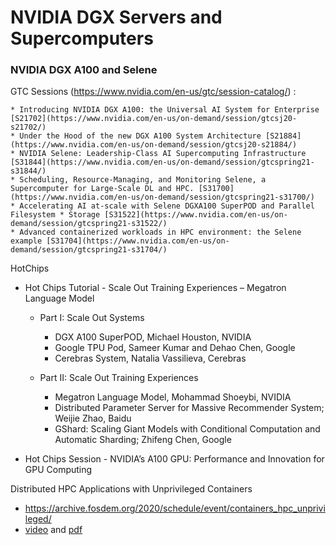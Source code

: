 # NVIDIA DGX Servers and Supercomputers


### NVIDIA DGX A100 and Selene



GTC Sessions (https://www.nvidia.com/en-us/gtc/session-catalog/) :

    * Introducing NVIDIA DGX A100: the Universal AI System for Enterprise [S21702](https://www.nvidia.com/en-us/on-demand/session/gtcsj20-s21702/)
    * Under the Hood of the new DGX A100 System Architecture [S21884](https://www.nvidia.com/en-us/on-demand/session/gtcsj20-s21884/)
    * NVIDIA Selene: Leadership-Class AI Supercomputing Infrastructure [S31844](https://www.nvidia.com/en-us/on-demand/session/gtcspring21-s31844/)
    * Scheduling, Resource-Managing, and Monitoring Selene, a Supercomputer for Large-Scale DL and HPC. [S31700](https://www.nvidia.com/en-us/on-demand/session/gtcspring21-s31700/)
    * Accelerating AI at-scale with Selene DGXA100 SuperPOD and Parallel Filesystem * Storage [S31522](https://www.nvidia.com/en-us/on-demand/session/gtcspring21-s31522/)
    * Advanced containerized workloads in HPC environment: the Selene example [S31704](https://www.nvidia.com/en-us/on-demand/session/gtcspring21-s31704/)


HotChips

* Hot Chips Tutorial - Scale Out Training Experiences – Megatron Language Model [](https://youtu.be/QzcbnI42-VI)

    * Part I: Scale Out Systems
        * DGX A100 SuperPOD, Michael Houston, NVIDIA
        * Google TPU Pod, Sameer Kumar and Dehao Chen, Google
        * Cerebras System, Natalia Vassilieva, Cerebras

    * Part II: Scale Out Training Experiences
        * Megatron Language Model, Mohammad Shoeybi, NVIDIA
        * Distributed Parameter Server for Massive Recommender System; Weijie Zhao, Baidu
        * GShard: Scaling Giant Models with Conditional Computation and Automatic Sharding; Zhifeng Chen, Google

* Hot Chips Session - NVIDIA’s A100 GPU: Performance and Innovation for GPU Computing


Distributed HPC Applications with Unprivileged Containers

* https://archive.fosdem.org/2020/schedule/event/containers_hpc_unprivileged/
* [video](http://mirroronet.pl/pub/mirrors/video.fosdem.org/2020/UD2.208/containers_hpc_unprivileged.mp4) and [pdf](https://archive.fosdem.org/2020/schedule/event/containers_hpc_unprivileged/attachments/slides/3711/export/events/attachments/containers_hpc_unprivileged/slides/3711/containers_hpc_unprivileged.pdf)




